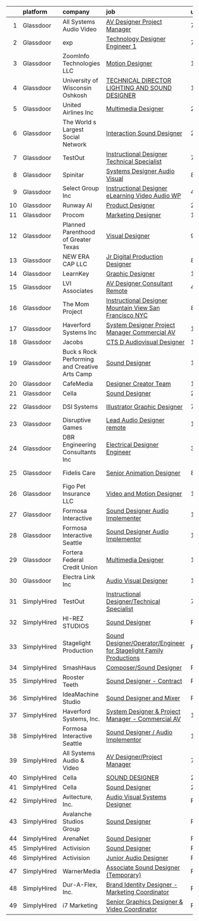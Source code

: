 

|    | platform    | company                                       | job                                                                                                                                                                                                                                                                                                                                                                                                                                                                                                                                                                                                                                                                                                                                                                                                                                                                                                                                                                                                                                                                                                                                                | update_time   | location             |
|---:|:------------|:----------------------------------------------|:---------------------------------------------------------------------------------------------------------------------------------------------------------------------------------------------------------------------------------------------------------------------------------------------------------------------------------------------------------------------------------------------------------------------------------------------------------------------------------------------------------------------------------------------------------------------------------------------------------------------------------------------------------------------------------------------------------------------------------------------------------------------------------------------------------------------------------------------------------------------------------------------------------------------------------------------------------------------------------------------------------------------------------------------------------------------------------------------------------------------------------------------------|:--------------|:---------------------|
|  1 | Glassdoor   | All Systems Audio   Video                     | [AV Designer Project Manager](https://www.glassdoor.com/partner/jobListing.htm?pos=103&ao=1110586&s=58&guid=000001812d76c45cad8bc88674560cd0&src=GD_JOB_AD&t=SR&vt=w&ea=1&cs=1_1d1ee995&cb=1654325167531&jobListingId=1007899232303&cpc=AF2D762EF527A09C&jrtk=3-0-1g4mndh3tr18h801-1g4mndh4amfra800-fd91c325230a0d8f--6NYlbfkN0AiXPlSCmAt8JanzF0pDtDYmr9L8zmHkbn3Rt-Ph3jD-4_NMlTB1NCUp5hv0EZwa34TYv_hro2g7yOOpOBQ3iD38iKKEYHyxR5F9GqpUANBe--ODh-PZ4cVsyZjkdo3KXB2yPJwXkZVMM1I6x6V1ow3sqUjRTrFzwZoAGiDbLm2EA8zveNuQWIaK1EvQEQ_TgRXRzh531vObseoloyGd-TNXTpLHyRkPBelZRZSwjZy1OxB9FXyhGYwSguecWTzXQobIa4HDIeOC9HcEBbpTwIx6Gj_rBrYRs4Vtm8HsSjDZRglOydQ7tV3tV0_JdPGIiOAsLXTFuXvZVYC_h2UyGo7F7-KCMVZdbVrIvw9dBzvJ5ti8nl9jz9oLKyA21Mn6w8hy3xXswIRcp_er-QGfLrJPEdsrwqphkHyvN9y_E-aIT_3gkRqshJXWHHS-mlRNnIKxuyWdf7Vht9BKObznSPVv0gHNZ-y3SPH4JNTEI7oSYPOSAA6qybKLeBtjlwcSV1-bw1BOzfJhg%3D%3D)                                                                                                                                                                                                                                                                 | 7d            | Hatboro, PA          |
|  2 | Glassdoor   | exp                                           | [Technology Designer Engineer 1](https://www.glassdoor.com/partner/jobListing.htm?pos=116&ao=1136043&s=58&guid=000001812d76c45cad8bc88674560cd0&src=GD_JOB_AD&t=SR&vt=w&cs=1_82359f3f&cb=1654325167533&jobListingId=1007899351384&jrtk=3-0-1g4mndh3tr18h801-1g4mndh4amfra800-b1f69bf9e7d62bbf-)                                                                                                                                                                                                                                                                                                                                                                                                                                                                                                                                                                                                                                                                                                                                                                                                                                                    | 7d            | Coral Gables, FL     |
|  3 | Glassdoor   | ZoomInfo Technologies LLC                     | [Motion Designer](https://www.glassdoor.com/partner/jobListing.htm?pos=128&ao=1136043&s=58&guid=000001812d76c45cad8bc88674560cd0&src=GD_JOB_AD&t=SR&vt=w&ea=1&cs=1_0cb533ae&cb=1654325167534&jobListingId=1007913940850&jrtk=3-0-1g4mndh3tr18h801-1g4mndh4amfra800-59a9213266ad93f4-)                                                                                                                                                                                                                                                                                                                                                                                                                                                                                                                                                                                                                                                                                                                                                                                                                                                              | 1d            | Waltham, MA          |
|  4 | Glassdoor   | University of Wisconsin   Oshkosh             | [TECHNICAL DIRECTOR  LIGHTING AND SOUND DESIGNER](https://www.glassdoor.com/partner/jobListing.htm?pos=115&ao=1136043&s=58&guid=000001812d76c45cad8bc88674560cd0&src=GD_JOB_AD&t=SR&vt=w&cs=1_45529dd3&cb=1654325167533&jobListingId=1007913710734&jrtk=3-0-1g4mndh3tr18h801-1g4mndh4amfra800-47e557860f41eadd-)                                                                                                                                                                                                                                                                                                                                                                                                                                                                                                                                                                                                                                                                                                                                                                                                                                   | 1d            | Oshkosh, WI          |
|  5 | Glassdoor   | United Airlines Inc                           | [Multimedia Designer](https://www.glassdoor.com/partner/jobListing.htm?pos=117&ao=1136043&s=58&guid=000001812d76c45cad8bc88674560cd0&src=GD_JOB_AD&t=SR&vt=w&cs=1_952ba00d&cb=1654325167533&jobListingId=1007909049563&jrtk=3-0-1g4mndh3tr18h801-1g4mndh4amfra800-75b169431bffe0ad-)                                                                                                                                                                                                                                                                                                                                                                                                                                                                                                                                                                                                                                                                                                                                                                                                                                                               | 2d            | Houston, TX          |
|  6 | Glassdoor   | The World s Largest Social Network            | [Interaction Sound Designer](https://www.glassdoor.com/partner/jobListing.htm?pos=108&ao=1110586&s=58&guid=000001812d76c45cad8bc88674560cd0&src=GD_JOB_AD&t=SR&vt=w&ea=1&cs=1_c31b1c5e&cb=1654325167532&jobListingId=1007911529154&cpc=334ABAF5D42DC775&jrtk=3-0-1g4mndh3tr18h801-1g4mndh4amfra800-a7f8d2effa2e225f--6NYlbfkN0DSgjPPcnEdvoK3uuxfISLALE6pB1FR7YSHOr_tSg5_QGIhoz_2VqUepdcKLBLI_zQkzuRes7H2uX2JCTNSRwdDrMehIrJ0BBxWFkRNOifBadaQq4vk1yHlJvIaYtf4BFeVVRKmYyPU4HVqEv4T_MBto7cLpsJovff3miO9Vm_0sfLonbIAp402cvi47A-gqAa3vnUJlgGmbgwHME2Pv_nyNx5LU8F0z-tqfV0zOF8j4Vv3OP8V7PKUBSHWYelUMOGwOP2a5-sVQpbd0xWNcSAlvPvXB5Cv4F8DVISdu8Kg3IxQY-qq6RrhJZtJqs0ZYwJOxwcaefy8dNU4hBbBp1oaa4Whe9bAf7DOEvfhI3Yxd1khxlwL6CuwmuqYX-B7qqdM_Iwp6RciyWnao5n5UGJPmZWsPvkDLw4WXFdOmtJz5KdLIXfjtC2JeGGAa5vZpWsYCisCGQPmP-UA-i6GehUJaIh7VBaYEe-shN1DXNhutjehdeoaf4m0RlDAifWCKO58MqfiwcdZ223iiA-RP7EBAXkdhggbHs0wxodYvLUFcri-eJc9Uiv5kb7K6S4ilPTuhg3rLNv_Rw%3D%3D)                                                                                                                                                                                                  | 2d            | Los Angeles, CA      |
|  7 | Glassdoor   | TestOut                                       | [Instructional Designer Technical Specialist](https://www.glassdoor.com/partner/jobListing.htm?pos=104&ao=1110586&s=58&guid=000001812d76c45cad8bc88674560cd0&src=GD_JOB_AD&t=SR&vt=w&ea=1&cs=1_08ef5c4c&cb=1654325167531&jobListingId=1007899156961&cpc=AF02A8F32FEE2001&jrtk=3-0-1g4mndh3tr18h801-1g4mndh4amfra800-bcc2218e43bef354--6NYlbfkN0DvEm3ZFflYNZDyIfyg5N-cpxjGt5mtAUGKsixrF0JahE-ST3RHWlGLKAX8qHSrKhaO78JmdLbtjvOg6ekRbzm2HOWfCjmrgFIkNsWmRJMrtt_3-5-Iakoth1Gulzc5JmAQEowbwjV2UyZ08YxkzCbUj1FCHenoC3P3kzoRzrcuqgSZCbG8xyyPQo1f5ArWBVNlvxMlwLWyliu9yoGuzy5Qf5_t1D5BKIAF7Ne1z-exSc9EfsBXOPiMCalSvijoWeJ-v-C9XfR3UFcqpoYd6VTMEFHd6uVpiV3_QEEbs76lMUWph6SGw47pSdEyADeE1vwfLW2Jt5fgQw225uitZunuwx50-dBmVrU9YMfCDA45FSRD3YdCB9DxkwVrAlLQ0LbBF4acZ-6VoLGM9wzDNRO5DvQzgkEsVDPyNfVtiFkygufAhMFi4DbzsEuVO-5LSSzQZqsidtSxJmEcEqqfEtl26jSOWiRSbwCCgrHm4XZrhL3XPHWC-TFoEiE-r118NjtxsU0V5O_zBoIoKJxWc9qwYAC-Bj5kwdX8vcR1sFJn5txbgG8lq7Lpn1Ujp37Gh-acytKbzc4zRCmRmVXNJYz8MfpbOciDMG8%3D)                                                                                                                                                               | 7d            | Pleasant Grove, UT   |
|  8 | Glassdoor   | Spinitar                                      | [Systems Designer   Audio Visual](https://www.glassdoor.com/partner/jobListing.htm?pos=127&ao=1136043&s=58&guid=000001812d76c45cad8bc88674560cd0&src=GD_JOB_AD&t=SR&vt=w&ea=1&cs=1_fddfa68c&cb=1654325167534&jobListingId=1007895104354&jrtk=3-0-1g4mndh3tr18h801-1g4mndh4amfra800-8a8025c7d57454b4-)                                                                                                                                                                                                                                                                                                                                                                                                                                                                                                                                                                                                                                                                                                                                                                                                                                              | 8d            | Tempe, AZ            |
|  9 | Glassdoor   | Select Group Inc                              | [Instructional Designer  eLearning  Video Audio    WP](https://www.glassdoor.com/partner/jobListing.htm?pos=109&ao=1110586&s=58&guid=000001812d76c45cad8bc88674560cd0&src=GD_JOB_AD&t=SR&vt=w&ea=1&cs=1_ca4f2c1b&cb=1654325167532&jobListingId=1007903268547&cpc=F45C15D234B746DE&jrtk=3-0-1g4mndh3tr18h801-1g4mndh4amfra800-39581e54060a3f5e--6NYlbfkN0Bcn-ADAbRvyrq3DH3YqD1gQOSfU_zTPvvfh0XXiz3pBAa41gXbEVBKQgVaXyt5edI9xpEckj9uk8nnprzQzSH_s5FsNM5FRNr_JquSitccFFapohcJI9tnK_eWm1cT3wRTS5uG3k5LhnBQqIJNJ3OxfuJQgM2YbBrHmLYxkTY2f3hC4dan70urbF3D-uEyd2ySCbNurOB7sqQBlvDzUAKTbLppADy07F5mc3C8xDUV4POAnlWmWSzlZUefVrYJvaWl47xKTBgjIVIkM7QrcbQMSfZ3mQKZGWLr7j68L-VazZnyeBTP1N92ETZHD6B5qHoeLelkz_B6XySa0u4He2srUSX9NEHB4WP2yaw9wd2BZheTLg086cMtEsb77eiKFXOJawI58n2mGscs_bghDdp1RkYNxPpICMg1MXvD-EyDbWAdGmQSvESss0zzgj4egOkmXra8ogHON5Pf3rlPejRBoeXthlPf5yL4QyKa739nAuAzEzMl1hQjl9BFgrI1K3fnkUNGIGbjiw%3D%3D)                                                                                                                                                                                                                                        | 4d            | White Plains, NY     |
| 10 | Glassdoor   | Runway AI                                     | [Product Designer](https://www.glassdoor.com/partner/jobListing.htm?pos=123&ao=1136043&s=58&guid=000001812d76c45cad8bc88674560cd0&src=GD_JOB_AD&t=SR&vt=w&cs=1_5ab92c61&cb=1654325167533&jobListingId=1007908946509&jrtk=3-0-1g4mndh3tr18h801-1g4mndh4amfra800-33448f80f6be596f-)                                                                                                                                                                                                                                                                                                                                                                                                                                                                                                                                                                                                                                                                                                                                                                                                                                                                  | 2d            | Remote               |
| 11 | Glassdoor   | Procom                                        | [Marketing Designer](https://www.glassdoor.com/partner/jobListing.htm?pos=110&ao=1110586&s=58&guid=000001812d76c45cad8bc88674560cd0&src=GD_JOB_AD&t=SR&vt=w&ea=1&cs=1_29025a4a&cb=1654325167532&jobListingId=1007914066360&cpc=39A4E8CE329AB187&jrtk=3-0-1g4mndh3tr18h801-1g4mndh4amfra800-53f5a8fd2fc2bd21--6NYlbfkN0BreR47D9bMWJ28XlwS8rs2_GIFY3-vSdy_Xwl-swcV-gCuRUOa31ynKx_yeYaLQSHs7KVFBHG07HlARXnUVO7DvP02xRXbX8_HVHv_TvoGchXMPtFh2kX4ajj5dQzg2z2OhygTOTUZK1M2b-7FFaAxfufoEkjnppM0VuxIcUs1OANaN96RIoYIM_DMByt3qsbt2k_h8Qfu6VYyivl5JmT-Vpr3MkafXOhbbMOasViLML_iuz-7I7tY967ZRjgB6RHKMsJzHkcaUIEhi-5UH8rLqZ5vjTbKdOODgi7J7p91rqGtk8h_IuXK-vmXO5Bm9wDfqjhsjgbGtz-gph3_kodOI59mb0qDXLdtK-b74MeehFzRvzeUSYp2uER7n_QbGmkMEwHzYNpGeIp398YhsHqRkkBbsrkTnKU23Wju6Lr_oFB3K2zED-IRESBLFOjX1lQVR46bCjYpJvL4wCK1-sYavd9Ab2CAqLZcrkNFGzeM--H9XCkxUQgzeNTT0J3QurkoBjsNd6COd7rnRNKeyYQBWgas0P0iLQQ7LgSqUf7EPRl4HEPklwXyehCNlRVTCQG7KC_5FF9a8tYYQZFmhoSi)                                                                                                                                                                                                      | 1d            | New York, NY         |
| 12 | Glassdoor   | Planned Parenthood of Greater Texas           | [Visual Designer](https://www.glassdoor.com/partner/jobListing.htm?pos=122&ao=1136043&s=58&guid=000001812d76c45cad8bc88674560cd0&src=GD_JOB_AD&t=SR&vt=w&cs=1_f4075f16&cb=1654325167533&jobListingId=1007892953765&jrtk=3-0-1g4mndh3tr18h801-1g4mndh4amfra800-c5d9722d2779e937-)                                                                                                                                                                                                                                                                                                                                                                                                                                                                                                                                                                                                                                                                                                                                                                                                                                                                   | 9d            | Austin, TX           |
| 13 | Glassdoor   | NEW ERA CAP LLC                               | [Jr Digital Production Designer](https://www.glassdoor.com/partner/jobListing.htm?pos=130&ao=1136043&s=58&guid=000001812d76c45cad8bc88674560cd0&src=GD_JOB_AD&t=SR&vt=w&ea=1&cs=1_d21b7580&cb=1654325167534&jobListingId=1007896043705&jrtk=3-0-1g4mndh3tr18h801-1g4mndh4amfra800-4b7273375db3912c-)                                                                                                                                                                                                                                                                                                                                                                                                                                                                                                                                                                                                                                                                                                                                                                                                                                               | 8d            | Buffalo, NY          |
| 14 | Glassdoor   | LearnKey                                      | [Graphic Designer](https://www.glassdoor.com/partner/jobListing.htm?pos=119&ao=1136043&s=58&guid=000001812d76c45cad8bc88674560cd0&src=GD_JOB_AD&t=SR&vt=w&ea=1&cs=1_8dca7b90&cb=1654325167533&jobListingId=1007914139461&jrtk=3-0-1g4mndh3tr18h801-1g4mndh4amfra800-8a083b134e328858-)                                                                                                                                                                                                                                                                                                                                                                                                                                                                                                                                                                                                                                                                                                                                                                                                                                                             | 1d            | Remote               |
| 15 | Glassdoor   | LVI Associates                                | [AV Designer Consultant   Remote](https://www.glassdoor.com/partner/jobListing.htm?pos=106&ao=1110586&s=58&guid=000001812d76c45cad8bc88674560cd0&src=GD_JOB_AD&t=SR&vt=w&ea=1&cs=1_0ff28928&cb=1654325167532&jobListingId=1007902281389&cpc=9952A63AB06E78AD&jrtk=3-0-1g4mndh3tr18h801-1g4mndh4amfra800-bdefb74de81cbfb2--6NYlbfkN0Ac1dQX5O4bM0SP6UJQV27qUKlsnOLo2dFi0v4Kq4pXXbjTLEo__hQoSrdIWdjrjGBBoHg_2x591zFCTEw8E2xuMOARvu0fPJud6JaJkbgHgsQ8ADXHssBw8Vjlwel8f65TBaDOwzbdauwr2ExdaBQy5N59saOK8_Y-1cplKefzBYv7vmCZKGOkX-vPqSGFN88u32btgwpMqY1zVrVlMMXEhwJDXnGuIVuCQSBnc37ENjSr1PPKG9FDOohi2adiQIaIQFpRci8UhkxigTdaepx5zb3Q7ui8vhw6dIv71RY5-KIiQhMbGqIr0wNW5PeJ19la583kSlX1quyoPZ3uZug0MMxU8aAiR_iQtwNKrkxUCxfQnmTX7GZCtoaXlKX8a0qnRXhgUn_r3N6GxA9kQwE7ZDb89iizJ0uLjZctSbWaP86L2x0ZSzRLZ28ll3WsgxD9s1zAFR60ItblenQ8v4wJaIuaw9M7JylUm0KebF7o0O5ew9Pke8GjLdG6l33oKaB8s9eza-aW0XJ2nLSreyvfGX2Md43ckKwkwc7qT0FWbGP8rwfjjkLh_K85XKv3qZQ%3D)                                                                                                                                                                                                           | 4d            | Virginia             |
| 16 | Glassdoor   | The Mom Project                               | [Instructional Designer  Mountain View San Francisco NYC ](https://www.glassdoor.com/partner/jobListing.htm?pos=111&ao=1110586&s=58&guid=000001812d76c45cad8bc88674560cd0&src=GD_JOB_AD&t=SR&vt=w&cs=1_a74fc0c3&cb=1654325167532&jobListingId=1007896401343&cpc=AC285F3A3ECA6BB0&jrtk=3-0-1g4mndh3tr18h801-1g4mndh4amfra800-ee8fabef81dc4248--6NYlbfkN0BDp_epf89aHDQhKpPegNJQ_ldQpEFZQsM9OcONMGxWx6pU56EKHF58QjVdAUvn2gU_Aj6odxKroOtXu9r5D1A9gegynxe96SnUwXjjpFiMQTGc_Y3kqaP3af93ZOiPcaqZ4cXNfkDYioJdQANJK26QY7GjtjGXCjlGMZz_y5oeRJq-9EBFn-Rl0nfARIiEou_biWBKI1VQYo4uf0fInO1XJSMZA7T563-mudQJohYB8R7Fjh2bO4Rcrq9A_RQ8Zt0G23FuVw8SIgCf_fk7L8UhuKKKmkca_UPu6rlWqA1e8TKf-T24QG4M5loZGVFn7ZeWseb3WH3usx-huDTlKD85mL0LG3SoBWlRpsHec7LkraOe4nZxpYaYhsQYIRnSsYdBjjjhL8Nh_23kaVduqpawaWa5jFZKah0Au7RcmMyvzS5Nhxp7YB0nAkypawuyreAKl9UNiMdYww4JI_2Ir9Bem1lG72h_vdMUmcXZecjh0qYPARvBc4RSSXDPSw2vVUrbR5QN-xp9PQSMSCbYUJ4zbo_PQqHXHSruhBxNy_et1OqyjV57Xbs-ubSYLz1LBytx37fWe8deWQ%3D%3D)                                                                                                                                                                         | 8d            | New York, NY         |
| 17 | Glassdoor   | Haverford Systems  Inc                        | [System Designer   Project Manager   Commercial AV](https://www.glassdoor.com/partner/jobListing.htm?pos=101&ao=1110586&s=58&guid=000001812d76c45cad8bc88674560cd0&src=GD_JOB_AD&t=SR&vt=w&ea=1&cs=1_2a3fbc99&cb=1654325167531&jobListingId=1007889773725&cpc=A6D0BB8171C1098D&jrtk=3-0-1g4mndh3tr18h801-1g4mndh4amfra800-e51445d99bf03956--6NYlbfkN0AOai4q8SHtVGvpymIv1AqJNcts_oYSQRMSo6CPl_XpoQScRLVMW98pcgQLn9n4tLpJYMrnX4tlJVg2sasHpk3TWqPjnIBoyh4au__ve-4Nh3XVlObcar0NVB98uZX8s9QOqFtJBjdvwE1-rv4qIch0qLMj18DuCAnWJtVax55ziuOquI2OXUNrbdhqSciewYdAP6OpAlOeDcQyfsT5ywTEOoLlo4jXUXlFD8Ki6VnfaRxjOu4Ea83KIn-07RuOTnTvEr-qwfyJx3rem-RyEeXkMuiCQtelNgdgyQrnzEM2hK9VVuawVveYZiyQRpRxPOijw9u3OghJGMxhG1dezGhcU-URTzlQCzXBvwhz3dgP8Vw0v4hi9Vz0e2PaTZZD9KNyZFQ7a429ZQPfbIzkwkJeshjndoOkGHJUqC_5P9B0_fOH7KzBWasXqlvlV1P9frNkOghMi4ccMXHKRf5tALvL1JosqXLE5fq6tPa5qcWKfAgiSSrFdqLhz0EryU3zmre9D5En6uwC8dHlgl_txbDgPWF3bj8p6yPqXvZXljSi-g%3D%3D)                                                                                                                                                                                                           | 10d           | Downingtown, PA      |
| 18 | Glassdoor   | Jacobs                                        | [CTS D   Audiovisual Designer](https://www.glassdoor.com/partner/jobListing.htm?pos=120&ao=1136043&s=58&guid=000001812d76c45cad8bc88674560cd0&src=GD_JOB_AD&t=SR&vt=w&cs=1_fceb00a5&cb=1654325167533&jobListingId=1007887981784&jrtk=3-0-1g4mndh3tr18h801-1g4mndh4amfra800-858ddffe5d652073-)                                                                                                                                                                                                                                                                                                                                                                                                                                                                                                                                                                                                                                                                                                                                                                                                                                                      | 10d           | Austin, TX           |
| 19 | Glassdoor   | Buck s Rock Performing and Creative Arts Camp | [Sound Designer](https://www.glassdoor.com/partner/jobListing.htm?pos=102&ao=1110586&s=58&guid=000001812d76c45cad8bc88674560cd0&src=GD_JOB_AD&t=SR&vt=w&ea=1&cs=1_e0659763&cb=1654325167531&jobListingId=1007913743299&cpc=48866614B099111A&jrtk=3-0-1g4mndh3tr18h801-1g4mndh4amfra800-fda9162bb6400c2a--6NYlbfkN0BdDHiSlq2TKVYTvK036ioTcRDjelCKzvFOpLFiF--0icOI5c6ey-PCyPjnyBY5c8fZcJqUYjwOeux_9Bd2q4ZWOjBYTAptUXtv0PeBCsiGVQgxmxWvOUkJfYOmXchKHjBw12etcBibk3Gx7khGP9lf2n8GTuP67MAVhzLC0Hf5LlXtMh2lLfcnS1GFmi4LSE4JsSAGR6Jgte4NipOs05EQ1BuNKi85fDHrytr7GrIXTYXE8fUQTB-4-jr-4w-lqMmhOtdcebLffhLz2qhYmL6nfikuwUJzChaNJlE0A2tOVKoFychLzT2RdS9I1Fg5pTDAd1yXyVWWmDGWgewYskn6cfB7v60-gaqCawiN0lbD64t7Q6ghh6uGaT3etC8--eOgW2D_bV8EKqAue8q6nzVHWSOqoeZ3pod_nTk7w7mpC-6XuyeaoBsMlSDsnKsO_lL5aJTscvrS02Nbz0evCeITokBBGKbYHNXMPZHQwsXxmYWAP_75RwShH9Le1dLPxnTUAb8a18ugBw%3D%3D)                                                                                                                                                                                                                                                                              | 1d            | New Milford, CT      |
| 20 | Glassdoor   | CafeMedia                                     | [Designer  Creator Team](https://www.glassdoor.com/partner/jobListing.htm?pos=121&ao=1136043&s=58&guid=000001812d76c45cad8bc88674560cd0&src=GD_JOB_AD&t=SR&vt=w&ea=1&cs=1_d04bd720&cb=1654325167533&jobListingId=1007886752799&jrtk=3-0-1g4mndh3tr18h801-1g4mndh4amfra800-5f2734f9fc35e059-)                                                                                                                                                                                                                                                                                                                                                                                                                                                                                                                                                                                                                                                                                                                                                                                                                                                       | 11d           | Remote               |
| 21 | Glassdoor   | Cella                                         | [Sound Designer](https://www.glassdoor.com/partner/jobListing.htm?pos=105&ao=1110586&s=58&guid=000001812d76c45cad8bc88674560cd0&src=GD_JOB_AD&t=SR&vt=w&cs=1_4a242c03&cb=1654325167531&jobListingId=1007910244754&cpc=8795CF9063CD573D&jrtk=3-0-1g4mndh3tr18h801-1g4mndh4amfra800-acf8918a4756dd36--6NYlbfkN0ABL5jwqrJX8j4-zsE1pdctockIOMh3bUiDojLxDHSgfnyfdrl215GIT9Vdrv6w9UnBD60lpH1as6ysXdPIei2NocW199eqYkfFtsi0OoZf90bwxfIkpt7nc3JziPU96mmFmseqTuplU7gi4oBwA4PiZNpE7c1WYXIoYo8QPnAkxtDs1WgAItNSaPl5xsjQl6XVQzKc-hrPMePgyFkQKWWp5syrlDdQtmqKGPFie_YGfnG-ik5h_WU792lPzS9uESYNO17t8mN1iyzAf2wxmiuRcPJrGSXeOmSHcwvKQLJo4bDSajY6zRHxJ4eVIuNzVb890Jw7MWwnSa4YNNWFiYdRhXsCQYTCl_C7w-xyzlOmgc-M1BaQY1ywr47ltKjJP1MTSbBZrxDMU0RrsiCHI-RWXTWcDGL1mqPLU4_DOyVjVpafmdEKZStfL96YF2DbFXgIAUV0uWVgXvMJantFOTMSnfSVQvZG2lFGnqruF34aOHMbsQMz9FW2pNBTI6k_dVL1nem7l0N55W3s5-Pe-FbieycLuamQUxhjJLC-86uhfCLadK8a7_zcMorPK9JmVHbrWahU2Q2zYlX44m7YLdyvuVo4m3eayDIm7W5YtbXNzLNZach9stTdNg19mL6jXncRb4mHu4lN_Bceg4QDTmMEfY11gRxXLnOiW1T1EgsxOi0_FHfxHSWBakwCy75SXSa_iWHmOzpkixll0Ha3octq_tHjm7ffYXgRB_y0-1wE-IKdp8djdvk3kcXyX6OSv7Dr6pTYJK0ST0jSOIoiu8bsOm4M1qYNF2I%3D) | 2d            | Peoria, IL           |
| 22 | Glassdoor   | DSI Systems                                   | [Illustrator Graphic Designer](https://www.glassdoor.com/partner/jobListing.htm?pos=107&ao=1110586&s=58&guid=000001812d76c45cad8bc88674560cd0&src=GD_JOB_AD&t=SR&vt=w&ea=1&cs=1_2c260c9a&cb=1654325167532&jobListingId=1007898755202&cpc=59DEFF8D475298C3&jrtk=3-0-1g4mndh3tr18h801-1g4mndh4amfra800-b6042ca925bdaaa1--6NYlbfkN0CI6x2EAPHyLgHY1_5Webl2QLjpyWqD-V-K9F663w0wPL9kZpUrpgKirM8qcErG96Rnxi9fSOBY-C0VKXfo6Gm-GSONb4NATYwuyB4oQopcG3WIABYRabMghT23k-yzajPfOPSxGru0bvvL2NIOv14Qq3pt5ed2o9QBoLlffPA8Oef2ZFBNbX1VmsP60d0XsD_JK5-ODMM5syrfFinvYABsBm1OZyw0djHJ7h4LMKyqggQSRSNtuCuN8E4DlSV1pmDu1uE_iirtq-6IueA4-NyG5g2KbBprGoRxYdMSR6Wipnv3GRWTmaf4haojrNMDW5gVOhOJM04YUKLCADV_r5JwnnB-cguf66VY6Qtbrtdotkq9p7GpNdvoModL9zj6F6pc7v1-CbuZDH7IGOo9rYPplNuXNQoJd2U7xPC3EI_rEqwQyHE8gc3eF_aEMLvbO57MlC7QqGk-EEmf2Ir0X0_Zkowo4sXK0BtCOD7Wu2sQxNBp_aFnkVuIZrft2Y2hlgRcOz90t9cAvw%3D%3D)                                                                                                                                                                                                                                                                | 7d            | Richardson, TX       |
| 23 | Glassdoor   | Disruptive Games                              | [Lead Audio Designer  remote ](https://www.glassdoor.com/partner/jobListing.htm?pos=114&ao=1136043&s=58&guid=000001812d76c45cad8bc88674560cd0&src=GD_JOB_AD&t=SR&vt=w&ea=1&cs=1_22996706&cb=1654325167533&jobListingId=1007890195916&jrtk=3-0-1g4mndh3tr18h801-1g4mndh4amfra800-c951ca15624d77da-)                                                                                                                                                                                                                                                                                                                                                                                                                                                                                                                                                                                                                                                                                                                                                                                                                                                 | 10d           | Berkeley, CA         |
| 24 | Glassdoor   | DBR Engineering Consultants  Inc              | [Electrical Designer  Engineer](https://www.glassdoor.com/partner/jobListing.htm?pos=129&ao=1136043&s=58&guid=000001812d76c45cad8bc88674560cd0&src=GD_JOB_AD&t=SR&vt=w&ea=1&cs=1_12ac46f2&cb=1654325167534&jobListingId=1007906003015&jrtk=3-0-1g4mndh3tr18h801-1g4mndh4amfra800-511f3b7a72d4ba7a-)                                                                                                                                                                                                                                                                                                                                                                                                                                                                                                                                                                                                                                                                                                                                                                                                                                                | 3d            | Houston, TX          |
| 25 | Glassdoor   | Fidelis Care                                  | [Senior Animation Designer](https://www.glassdoor.com/partner/jobListing.htm?pos=124&ao=1136043&s=58&guid=000001812d76c45cad8bc88674560cd0&src=GD_JOB_AD&t=SR&vt=w&cs=1_56aba919&cb=1654325167533&jobListingId=1007895559015&jrtk=3-0-1g4mndh3tr18h801-1g4mndh4amfra800-7f91b6f8ed4e3197-)                                                                                                                                                                                                                                                                                                                                                                                                                                                                                                                                                                                                                                                                                                                                                                                                                                                         | 8d            | Long Island City, NY |
| 26 | Glassdoor   | Figo Pet Insurance LLC                        | [Video and Motion Designer](https://www.glassdoor.com/partner/jobListing.htm?pos=118&ao=1136043&s=58&guid=000001812d76c45cad8bc88674560cd0&src=GD_JOB_AD&t=SR&vt=w&cs=1_bec105a8&cb=1654325167533&jobListingId=1007913812537&jrtk=3-0-1g4mndh3tr18h801-1g4mndh4amfra800-282af4d3aef0ea6e-)                                                                                                                                                                                                                                                                                                                                                                                                                                                                                                                                                                                                                                                                                                                                                                                                                                                         | 1d            | Remote               |
| 27 | Glassdoor   | Formosa Interactive                           | [Sound Designer   Audio Implementer](https://www.glassdoor.com/partner/jobListing.htm?pos=113&ao=1136043&s=58&guid=000001812d76c45cad8bc88674560cd0&src=GD_JOB_AD&t=SR&vt=w&ea=1&cs=1_4ca06daa&cb=1654325167532&jobListingId=1007885916795&jrtk=3-0-1g4mndh3tr18h801-1g4mndh4amfra800-9065d1cb011af455-)                                                                                                                                                                                                                                                                                                                                                                                                                                                                                                                                                                                                                                                                                                                                                                                                                                           | 11d           | Burbank, CA          |
| 28 | Glassdoor   | Formosa Interactive Seattle                   | [Sound Designer   Audio Implementor](https://www.glassdoor.com/partner/jobListing.htm?pos=112&ao=1136043&s=58&guid=000001812d76c45cad8bc88674560cd0&src=GD_JOB_AD&t=SR&vt=w&ea=1&cs=1_208ba1e9&cb=1654325167532&jobListingId=1007885916878&jrtk=3-0-1g4mndh3tr18h801-1g4mndh4amfra800-794c7b7ef5383eae-)                                                                                                                                                                                                                                                                                                                                                                                                                                                                                                                                                                                                                                                                                                                                                                                                                                           | 11d           | Seattle, WA          |
| 29 | Glassdoor   | Fortera Federal Credit Union                  | [Multimedia Designer](https://www.glassdoor.com/partner/jobListing.htm?pos=125&ao=1136043&s=58&guid=000001812d76c45cad8bc88674560cd0&src=GD_JOB_AD&t=SR&vt=w&ea=1&cs=1_a10cc845&cb=1654325167533&jobListingId=1007887353960&jrtk=3-0-1g4mndh3tr18h801-1g4mndh4amfra800-52b7b62e7896e00c-)                                                                                                                                                                                                                                                                                                                                                                                                                                                                                                                                                                                                                                                                                                                                                                                                                                                          | 11d           | Clarksville, TN      |
| 30 | Glassdoor   | Electra Link  Inc                             | [Audio Visual Designer](https://www.glassdoor.com/partner/jobListing.htm?pos=126&ao=1136043&s=58&guid=000001812d76c45cad8bc88674560cd0&src=GD_JOB_AD&t=SR&vt=w&ea=1&cs=1_2eb006de&cb=1654325167533&jobListingId=1007889327047&jrtk=3-0-1g4mndh3tr18h801-1g4mndh4amfra800-67a585ac946bfc25-)                                                                                                                                                                                                                                                                                                                                                                                                                                                                                                                                                                                                                                                                                                                                                                                                                                                        | 10d           | Dallas, TX           |
| 31 | SimplyHired | TestOut                                       | [Instructional Designer/Technical Specialist](https://www.simplyhired.com/job/e79u6N2RkHmcrF28JMdycWlbT09Mk0S9I8gVDJigwQK7Ckl5V6m6hw?q=sound+designer)                                                                                                                                                                                                                                                                                                                                                                                                                                                                                                                                                                                                                                                                                                                                                                                                                                                                                                                                                                                             | 7d            | Pleasant Grove, UT   |
| 32 | SimplyHired | HI-REZ STUDIOS                                | [Sound Designer](https://www.simplyhired.com/job/aA6iiJRrWdcirvdZUdRNwkyou34MRKChSdF1MZ7s6_co4dP2h9voUQ?q=sound+designer)                                                                                                                                                                                                                                                                                                                                                                                                                                                                                                                                                                                                                                                                                                                                                                                                                                                                                                                                                                                                                          | Recently      | Remote               |
| 33 | SimplyHired | Stagelight Production                         | [Sound Designer/Operator/Engineer for Stagelight Family Productions](https://www.simplyhired.com/job/VKgvWic7uY5sMxPqh11sLv5aSWGUerp8WXxwkIbcpqc5zhgErwHiZQ?q=sound+designer)                                                                                                                                                                                                                                                                                                                                                                                                                                                                                                                                                                                                                                                                                                                                                                                                                                                                                                                                                                      | Recently      | Los Angeles, CA      |
| 34 | SimplyHired | SmashHaus                                     | [Composer/Sound Designer](https://www.simplyhired.com/job/5TV44fqNq9OE9PTw8D83ASmeufu-2onYgJ8O5l4Y0t9TzOHHgUVKrQ?q=sound+designer)                                                                                                                                                                                                                                                                                                                                                                                                                                                                                                                                                                                                                                                                                                                                                                                                                                                                                                                                                                                                                 | Recently      | Remote               |
| 35 | SimplyHired | Rooster Teeth                                 | [Sound Designer - Contract](https://www.simplyhired.com/job/9KdiR85ZI2gR9N4RdhD9EExQNXWroZraddVjovjDND8QUzOK69wDOQ?q=sound+designer)                                                                                                                                                                                                                                                                                                                                                                                                                                                                                                                                                                                                                                                                                                                                                                                                                                                                                                                                                                                                               | Recently      | Austin, TX           |
| 36 | SimplyHired | IdeaMachine Studio                            | [Sound Designer and Mixer](https://www.simplyhired.com/job/3_cnKWbKCzfz8K406esix9aXeGkS2iLw6vp3jwYHfDLUWBO0TV9GDQ?q=sound+designer)                                                                                                                                                                                                                                                                                                                                                                                                                                                                                                                                                                                                                                                                                                                                                                                                                                                                                                                                                                                                                | Recently      | San Francisco, CA    |
| 37 | SimplyHired | Haverford Systems, Inc.                       | [System Designer & Project Manager - Commercial AV](https://www.simplyhired.com/job/kthy8_VHq4465o6Yqog5E5yaLr9AjHJxD98f1wL2MzljlVjNmDSJNQ?q=sound+designer)                                                                                                                                                                                                                                                                                                                                                                                                                                                                                                                                                                                                                                                                                                                                                                                                                                                                                                                                                                                       | 10d           | Downingtown, PA      |
| 38 | SimplyHired | Formosa Interactive Seattle                   | [Sound Designer / Audio Implementor](https://www.simplyhired.com/job/vlF4rzpIgemNyADbSUoWC36FtYYh2ouWspqfTFtuxzveh07-6RCwmg?q=sound+designer)                                                                                                                                                                                                                                                                                                                                                                                                                                                                                                                                                                                                                                                                                                                                                                                                                                                                                                                                                                                                      | 11d           | Seattle, WA          |
| 39 | SimplyHired | All Systems Audio & Video                     | [AV Designer/Project Manager](https://www.simplyhired.com/job/-aF9RlWPyRsvV7YoLM4l2dblW9DunYpvSJjJJ7R3QU7yXKZsCVgP2Q?q=sound+designer)                                                                                                                                                                                                                                                                                                                                                                                                                                                                                                                                                                                                                                                                                                                                                                                                                                                                                                                                                                                                             | 7d            | Hatboro, PA          |
| 40 | SimplyHired | Cella                                         | [SOUND DESIGNER](https://www.simplyhired.com/job/WYPzQtPA4_HpYvebAhUy7ydNHHKAhGvgY0iGwvis2r3T8oxmo3uatw?q=sound+designer)                                                                                                                                                                                                                                                                                                                                                                                                                                                                                                                                                                                                                                                                                                                                                                                                                                                                                                                                                                                                                          | 2d            | Peoria, IL           |
| 41 | SimplyHired | Cella                                         | [Sound Designer](https://www.simplyhired.com/job/ZUSPC-FaPTulLU6ErfLBr6gXJhN3uGS6S4nld_zCjZC-B4OWB58Xfw?q=sound+designer)                                                                                                                                                                                                                                                                                                                                                                                                                                                                                                                                                                                                                                                                                                                                                                                                                                                                                                                                                                                                                          | 2d            | Peoria, IL           |
| 42 | SimplyHired | Avitecture, Inc.                              | [Audio Visual Systems Designer](https://www.simplyhired.com/job/lcOFg6ZDywhpyY38HSmc4-H7ZZ6YtoMNs8J8nSuaAlV3BQGgfFbcwQ?q=sound+designer)                                                                                                                                                                                                                                                                                                                                                                                                                                                                                                                                                                                                                                                                                                                                                                                                                                                                                                                                                                                                           | Recently      | Sterling, VA         |
| 43 | SimplyHired | Avalanche Studios Group                       | [Sound Designer](https://www.simplyhired.com/job/lQ56dL4hE0QFlKl3bFobU4KE1n4VNMXQUExBD0jvYT0oDTVmOsXFqw?q=sound+designer)                                                                                                                                                                                                                                                                                                                                                                                                                                                                                                                                                                                                                                                                                                                                                                                                                                                                                                                                                                                                                          | Recently      | New York, NY         |
| 44 | SimplyHired | ArenaNet                                      | [Sound Designer](https://www.simplyhired.com/job/mZUfB9wffSKwDwiW1lhPcs1klKp_FQvpFfFSemq3qOJDttJOSIzC6g?q=sound+designer)                                                                                                                                                                                                                                                                                                                                                                                                                                                                                                                                                                                                                                                                                                                                                                                                                                                                                                                                                                                                                          | Recently      | Bellevue, WA         |
| 45 | SimplyHired | Activision                                    | [Sound Designer](https://www.simplyhired.com/job/i7qlcqa6pP-srEpgyNNEjRvZmW5tDc8R6vUqXUq0hP94Ee2Cl5AgeQ?q=sound+designer)                                                                                                                                                                                                                                                                                                                                                                                                                                                                                                                                                                                                                                                                                                                                                                                                                                                                                                                                                                                                                          | Recently      | Austin, TX           |
| 46 | SimplyHired | Activision                                    | [Junior Audio Designer](https://www.simplyhired.com/job/d60IhH52Y6PbGTv2VkUHJ4cns-7ArSPo80W2OdMTLf19LGBTRW0qYQ?q=sound+designer)                                                                                                                                                                                                                                                                                                                                                                                                                                                                                                                                                                                                                                                                                                                                                                                                                                                                                                                                                                                                                   | Recently      | Middleton, WI        |
| 47 | SimplyHired | WarnerMedia                                   | [Associate Sound Designer (Temporary)](https://www.simplyhired.com/job/k_bdCkZP1Vl8O9bNrdZdikNA913eDJGsvlYTIR8DicxIud1DyAIxrg?q=sound+designer)                                                                                                                                                                                                                                                                                                                                                                                                                                                                                                                                                                                                                                                                                                                                                                                                                                                                                                                                                                                                    | Recently      | Chicago, IL          |
| 48 | SimplyHired | Dur-A-Flex, Inc.                              | [Brand Identity Designer - Marketing Coordinator](https://www.simplyhired.com/job/R64jRkQkz5c4uAjoUHoVIXUUGZsCSy6n0isNMLlA2kzi3aMM4c-LOw?q=sound+designer)                                                                                                                                                                                                                                                                                                                                                                                                                                                                                                                                                                                                                                                                                                                                                                                                                                                                                                                                                                                         | Recently      | East Hartford, CT    |
| 49 | SimplyHired | i7 Marketing                                  | [Senior Graphics Designer & Video Coordinator](https://www.simplyhired.com/job/4n3TG70GG5uWcUJLeAseo9ky15xYElw16AmoRsLP2qrV4LCVMasiEw?q=sound+designer)                                                                                                                                                                                                                                                                                                                                                                                                                                                                                                                                                                                                                                                                                                                                                                                                                                                                                                                                                                                            | Recently      | Remote               |